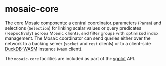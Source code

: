 # mosaic-core

The core Mosaic components: a central coordinator, parameters (`Param`) and selections (`Selection`) for linking scalar values or query predicates (respectively) across Mosaic clients, and filter groups with optimized index management. The Mosaic coordinator can send queries either over the network to a backing server (`socket` and `rest` clients) or to a client-side [DuckDB-WASM](https://github.com/duckdb/duckdb-wasm) instance (`wasm` client).

The `mosaic-core` facilities are included as part of the [vgplot](https://github.com/uwdata/mosaic/tree/main/packages/vgplot) API.
